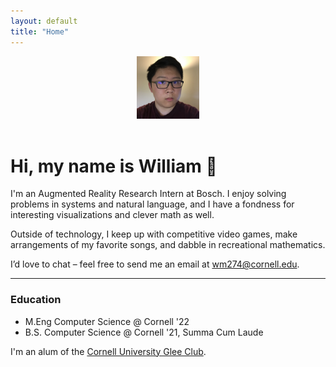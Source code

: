 ```yaml
---
layout: default
title: "Home"
---
```


<center style="clear: right;">
<img class="profile_picture" src="pfp.JPG" alt="Profile Picture" width="100px" height="100px">
</center>
<br>

# Hi, my name is William 👋

I'm an Augmented Reality Research Intern at Bosch. I enjoy solving problems in systems and natural language, and I have a fondness for interesting visualizations and clever math as well.

Outside of technology, I keep up with competitive video games, make arrangements of my favorite songs, and dabble in recreational mathematics.

I’d love to chat – feel free to send me an email at [wm274@cornell.edu](mailto:wm274@cornell.edu).

---

### Education

 * M.Eng Computer Science @ Cornell '22
 * B.S. Computer Science @ Cornell '21, Summa Cum Laude

I'm an alum of the [Cornell University Glee Club](https://www.gleeclub.com).
